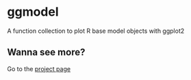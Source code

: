 # ggmodel
A function collection to plot R base model objects with ggplot2

## Wanna see more?

Go to the <a href="https://wilsonfrantine.github.io/ggmodel" target="_blank"> project page </a>

